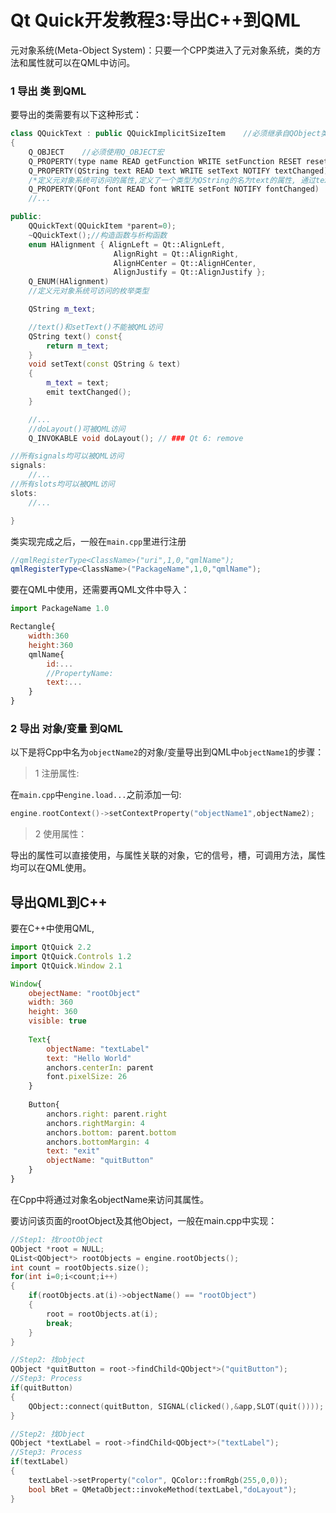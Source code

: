# Qt Quick开发教程3:导出C++到QML

元对象系统(Meta-Object System)：只要一个CPP类进入了元对象系统，类的方法和属性就可以在QML中访问。



### 1 导出 **类** 到QML

要导出的类需要有以下这种形式：

```CPP
class QQuickText : public QQuickImplicitSizeItem    //必须继承自QObject类或QObject派生类
{    
    Q_OBJECT    //必须使用Q_OBJECT宏
    Q_PROPERTY(type name READ getFunction WRITE setFunction RESET resetFunction NOTIFY notifySignal)
    Q_PROPERTY(QString text READ text WRITE setText NOTIFY textChanged) 
    /*定义元对象系统可访问的属性,定义了一个类型为QString的名为text的属性, 通过text()和setText()进行访问和赋值,当text的内容改变,用户要触发textChanged信号,以通知QML该属性已改变*/
    Q_PROPERTY(QFont font READ font WRITE setFont NOTIFY fontChanged)
    //...

public:
    QQuickText(QQuickItem *parent=0);
    ~QQuickText();//构造函数与析构函数
    enum HAlignment { AlignLeft = Qt::AlignLeft,
                       AlignRight = Qt::AlignRight,
                       AlignHCenter = Qt::AlignHCenter,
                       AlignJustify = Qt::AlignJustify };
    Q_ENUM(HAlignment)
    //定义元对象系统可访问的枚举类型

    QString m_text;

    //text()和setText()不能被QML访问
    QString text() const{
        return m_text;
    }
    void setText(const QString & text)
    {
        m_text = text;
        emit textChanged();
    }

    //...
    //doLayout()可被QML访问
    Q_INVOKABLE void doLayout(); // ### Qt 6: remove

//所有signals均可以被QML访问
signals:
    //...
//所有slots均可以被QML访问
slots:
    //...

}

```
类实现完成之后，一般在`main.cpp`里进行注册
```cpp
//qmlRegisterType<ClassName>("uri",1,0,"qmlName");
qmlRegisterType<ClassName>("PackageName",1,0,"qmlName");
```

要在QML中使用，还需要再QML文件中导入：
```javascript
import PackageName 1.0

Rectangle{
    width:360
    height:360
    qmlName{
        id:...
        //PropertyName:
        text:...
    }    
}
```

### 2 导出 **对象/变量** 到QML

以下是将Cpp中名为`objectName2`的对象/变量导出到QML中`objectName1`的步骤：

> 1 注册属性:

在`main.cpp`中`engine.load...`之前添加一句:
```CPP
engine.rootContext()->setContextProperty("objectName1",objectName2);
```

> 2 使用属性：

导出的属性可以直接使用，与属性关联的对象，它的信号，槽，可调用方法，属性均可以在QML使用。


## 导出QML到C++

要在C++中使用QML,

```javascript
import QtQuick 2.2
import QtQuick.Controls 1.2
import QtQuick.Window 2.1

Window{
    obejectName: "rootObject"
    width: 360
    height: 360
    visible: true
    
    Text{
        objectName: "textLabel"
        text: "Hello World"
        anchors.centerIn: parent
        font.pixelSize: 26
    }
    
    Button{
        anchors.right: parent.right
        anchors.rightMargin: 4
        anchors.bottom: parent.bottom
        anchors.bottomMargin: 4
        text: "exit"
        objectName: "quitButton"
    }
}
```

在Cpp中将通过对象名objectName来访问其属性。

要访问该页面的rootObject及其他Object，一般在main.cpp中实现：
```cpp
//Step1: 找rootObject
QObject *root = NULL;
QList<QObject*> rootObjects = engine.rootObjects();
int count = rootObjects.size();
for(int i=0;i<count;i++)
{
    if(rootObjects.at(i)->objectName() == "rootObject")
    {
        root = rootObjects.at(i);
        break;
    }
}

//Step2: 找object
QObject *quitButton = root->findChild<QObject*>("quitButton");
//Step3: Process
if(quitButton)
{
    QObject::connect(quitButton, SIGNAL(clicked(),&app,SLOT(quit())));
}

//Step2: 找Object
QObject *textLabel = root->findChild<QObject*>("textLabel");
//Step3: Process
if(textLabel)
{
    textLabel->setProperty("color", QColor::fromRgb(255,0,0));
    bool bRet = QMetaObject::invokeMethod(textLabel,"doLayout");
}
```